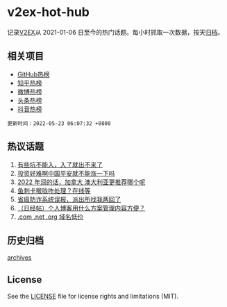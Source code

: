 # v2ex-hot-hub

 记录[V2EX](https://www.v2ex.com/)从 2021-01-06 日至今的热门话题。每小时抓取一次数据，按天[归档](archives)。
 
 ## 相关项目

- [GitHub热榜](https://github.com/lonnyzhang423/github-hot-hub)
- [知乎热榜](https://github.com/lonnyzhang423/zhihu-hot-hub)
- [微博热榜](https://github.com/lonnyzhang423/weibo-hot-hub)
- [头条热榜](https://github.com/lonnyzhang423/toutiao-hot-hub)
- [抖音热榜](https://github.com/lonnyzhang423/douyin-hot-hub)


 `更新时间：2022-05-23 06:07:32 +0800`

## 热议话题

1. [有些坑不能入，入了就出不来了](https://www.v2ex.com/t/854427)
1. [投资好难啊中国平安就不能涨一下吗](https://www.v2ex.com/t/854449)
1. [2022 年润的话，加拿大 澳大利亚更推荐哪个呢](https://www.v2ex.com/t/854432)
1. [鱼刺卡喉咙咋处理？在线等](https://www.v2ex.com/t/854545)
1. [省级防诈系统误报，派出所找我两回了](https://www.v2ex.com/t/854467)
1. [（日经帖）个人博客用什么方案管理内容方便？](https://www.v2ex.com/t/854446)
1. [.com .net .org 域名低价](https://www.v2ex.com/t/854442)

## 历史归档

[archives](archives)

## License

See the [LICENSE](LICENSE) file for license rights and limitations (MIT).
